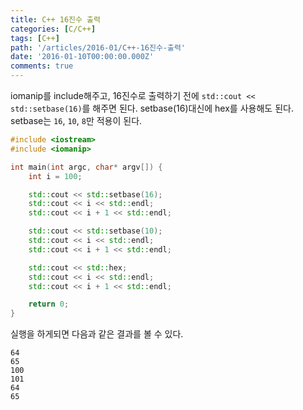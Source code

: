 ```yaml
---
title: C++ 16진수 출력
categories: [C/C++]
tags: [C++]
path: '/articles/2016-01/C++-16진수-출력'
date: '2016-01-10T00:00:00.000Z'
comments: true
---
```


iomanip를 include해주고, 16진수로 출력하기 전에 `std::cout << std::setbase(16)`를 해주면 된다.
setbase(16)대신에 hex를 사용해도 된다. setbase는 `16`, `10`, `8`만 적용이 된다.

```c++
#include <iostream>
#include <iomanip>

int main(int argc, char* argv[]) {
    int i = 100;

    std::cout << std::setbase(16);
    std::cout << i << std::endl;
    std::cout << i + 1 << std::endl;

    std::cout << std::setbase(10);
    std::cout << i << std::endl;
    std::cout << i + 1 << std::endl;

    std::cout << std::hex;
    std::cout << i << std::endl;
    std::cout << i + 1 << std::endl;

    return 0;
}
```

실행을 하게되면 다음과 같은 결과를 볼 수 있다.

```
64
65
100
101
64
65
```
